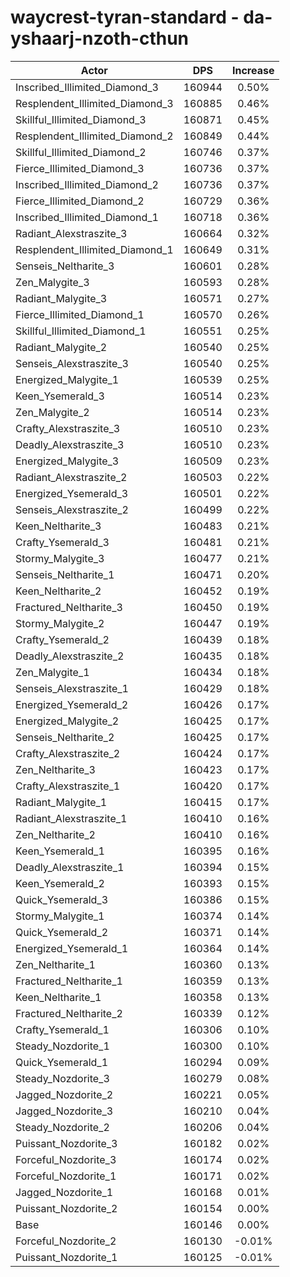 # waycrest-tyran-standard - da-yshaarj-nzoth-cthun
| Actor | DPS | Increase |
|---|:---:|:---:|
|Inscribed_Illimited_Diamond_3|160944|0.50%|
|Resplendent_Illimited_Diamond_3|160885|0.46%|
|Skillful_Illimited_Diamond_3|160871|0.45%|
|Resplendent_Illimited_Diamond_2|160849|0.44%|
|Skillful_Illimited_Diamond_2|160746|0.37%|
|Fierce_Illimited_Diamond_3|160736|0.37%|
|Inscribed_Illimited_Diamond_2|160736|0.37%|
|Fierce_Illimited_Diamond_2|160729|0.36%|
|Inscribed_Illimited_Diamond_1|160718|0.36%|
|Radiant_Alexstraszite_3|160664|0.32%|
|Resplendent_Illimited_Diamond_1|160649|0.31%|
|Senseis_Neltharite_3|160601|0.28%|
|Zen_Malygite_3|160593|0.28%|
|Radiant_Malygite_3|160571|0.27%|
|Fierce_Illimited_Diamond_1|160570|0.26%|
|Skillful_Illimited_Diamond_1|160551|0.25%|
|Radiant_Malygite_2|160540|0.25%|
|Senseis_Alexstraszite_3|160540|0.25%|
|Energized_Malygite_1|160539|0.25%|
|Keen_Ysemerald_3|160514|0.23%|
|Zen_Malygite_2|160514|0.23%|
|Crafty_Alexstraszite_3|160510|0.23%|
|Deadly_Alexstraszite_3|160510|0.23%|
|Energized_Malygite_3|160509|0.23%|
|Radiant_Alexstraszite_2|160503|0.22%|
|Energized_Ysemerald_3|160501|0.22%|
|Senseis_Alexstraszite_2|160499|0.22%|
|Keen_Neltharite_3|160483|0.21%|
|Crafty_Ysemerald_3|160481|0.21%|
|Stormy_Malygite_3|160477|0.21%|
|Senseis_Neltharite_1|160471|0.20%|
|Keen_Neltharite_2|160452|0.19%|
|Fractured_Neltharite_3|160450|0.19%|
|Stormy_Malygite_2|160447|0.19%|
|Crafty_Ysemerald_2|160439|0.18%|
|Deadly_Alexstraszite_2|160435|0.18%|
|Zen_Malygite_1|160434|0.18%|
|Senseis_Alexstraszite_1|160429|0.18%|
|Energized_Ysemerald_2|160426|0.17%|
|Energized_Malygite_2|160425|0.17%|
|Senseis_Neltharite_2|160425|0.17%|
|Crafty_Alexstraszite_2|160424|0.17%|
|Zen_Neltharite_3|160423|0.17%|
|Crafty_Alexstraszite_1|160420|0.17%|
|Radiant_Malygite_1|160415|0.17%|
|Radiant_Alexstraszite_1|160410|0.16%|
|Zen_Neltharite_2|160410|0.16%|
|Keen_Ysemerald_1|160395|0.16%|
|Deadly_Alexstraszite_1|160394|0.15%|
|Keen_Ysemerald_2|160393|0.15%|
|Quick_Ysemerald_3|160386|0.15%|
|Stormy_Malygite_1|160374|0.14%|
|Quick_Ysemerald_2|160371|0.14%|
|Energized_Ysemerald_1|160364|0.14%|
|Zen_Neltharite_1|160360|0.13%|
|Fractured_Neltharite_1|160359|0.13%|
|Keen_Neltharite_1|160358|0.13%|
|Fractured_Neltharite_2|160339|0.12%|
|Crafty_Ysemerald_1|160306|0.10%|
|Steady_Nozdorite_1|160300|0.10%|
|Quick_Ysemerald_1|160294|0.09%|
|Steady_Nozdorite_3|160279|0.08%|
|Jagged_Nozdorite_2|160221|0.05%|
|Jagged_Nozdorite_3|160210|0.04%|
|Steady_Nozdorite_2|160206|0.04%|
|Puissant_Nozdorite_3|160182|0.02%|
|Forceful_Nozdorite_3|160174|0.02%|
|Forceful_Nozdorite_1|160171|0.02%|
|Jagged_Nozdorite_1|160168|0.01%|
|Puissant_Nozdorite_2|160154|0.00%|
|Base|160146|0.00%|
|Forceful_Nozdorite_2|160130|-0.01%|
|Puissant_Nozdorite_1|160125|-0.01%|
